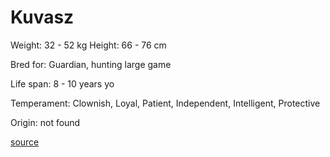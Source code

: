 # Kuvasz

Weight: 32 - 52 kg
Height: 66 - 76 cm

Bred for: Guardian, hunting large game

Life span: 8 - 10 years yo

Temperament: Clownish, Loyal, Patient, Independent, Intelligent, Protective

Origin: not found

[source](https://api.thedogapi.com/v1/breeds/147)

